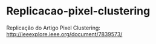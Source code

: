 # Replicacao-pixel-clustering
Replicação do Artigo Pixel Clustering: http://ieeexplore.ieee.org/document/7839573/
